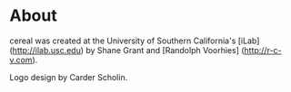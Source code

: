 About
=====

cereal was created at the University of Southern California's [iLab] (http://ilab.usc.edu) by Shane Grant and [Randolph Voorhies] (http://r-c-v.com). 

Logo design by Carder Scholin.
